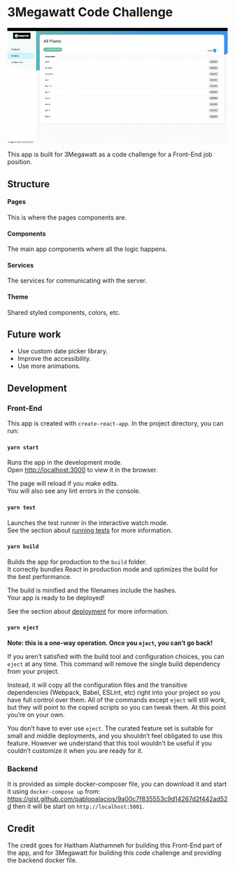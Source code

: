 # 3Megawatt Code Challenge

![](demo.gif)

This app is built for 3Megawatt as a code challenge for a Front-End job position.

## Structure

#### Pages
This is where the pages components are.
#### Components
The main app components where all the logic happens.
#### Services
The services for communicating with the server.
#### Theme
Shared styled components, colors, etc.

## Future work
- Use custom date picker library.
- Improve the accessibility.
- Use more animations.

## Development

### Front-End

This app is created with `create-react-app`. In the project directory, you can run:

#### `yarn start`

Runs the app in the development mode.<br />
Open [http://localhost:3000](http://localhost:3000) to view it in the browser.

The page will reload if you make edits.<br />
You will also see any lint errors in the console.

#### `yarn test`

Launches the test runner in the interactive watch mode.<br />
See the section about [running tests](https://facebook.github.io/create-react-app/docs/running-tests) for more information.

#### `yarn build`

Builds the app for production to the `build` folder.<br />
It correctly bundles React in production mode and optimizes the build for the best performance.

The build is minified and the filenames include the hashes.<br />
Your app is ready to be deployed!

See the section about [deployment](https://facebook.github.io/create-react-app/docs/deployment) for more information.

#### `yarn eject`

**Note: this is a one-way operation. Once you `eject`, you can’t go back!**

If you aren’t satisfied with the build tool and configuration choices, you can `eject` at any time. This command will remove the single build dependency from your project.

Instead, it will copy all the configuration files and the transitive dependencies (Webpack, Babel, ESLint, etc) right into your project so you have full control over them. All of the commands except `eject` will still work, but they will point to the copied scripts so you can tweak them. At this point you’re on your own.

You don’t have to ever use `eject`. The curated feature set is suitable for small and middle deployments, and you shouldn’t feel obligated to use this feature. However we understand that this tool wouldn’t be useful if you couldn’t customize it when you are ready for it.

### Backend
It is provided as simple docker-composer file, you can download it and start it using `docker-compose up` from: https://gist.github.com/pablopalacios/9a00c7f835553c9d14267d2f442ad52d
then it will be start on `http://localhost:5001`.

## Credit
The credit goes for Haitham Alathamneh for building this Front-End part of the app, and for 3Megawatt for building this code challenge and providing the backend docker file.